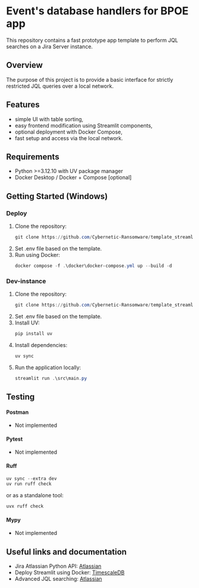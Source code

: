 # Event's database handlers for BPOE app
This repository contains a fast prototype app template to perform JQL searches on a Jira Server instance.

## Overview
The purpose of this project is to provide a basic interface for strictly restricted JQL queries over a local network.

## Features
- simple UI with table sorting,
- easy frontend modification using Streamlit components,
- optional deployment with Docker Compose,
- fast setup and access via the local network.

## Requirements
- Python >=3.12.10 with UV package manager
- Docker Desktop / Docker + Compose [optional]

## Getting Started (Windows)
### Deploy
1. Clone the repository:
      ```powershell
      git clone https://github.com/Cybernetic-Ransomware/template_streamlit_jira.git
      ```
2. Set .env file based on the template.
3. Run using Docker:
      ```powershell
      docker compose -f .\docker\docker-compose.yml up --build -d
      ```
### Dev-instance
1. Clone the repository:
      ```powershell
      git clone https://github.com/Cybernetic-Ransomware/template_streamlit_jira.git
      ```
2. Set .env file based on the template.
3. Install UV:
      ```powershell
      pip install uv
      ```
4. Install dependencies:
      ```powershell
      uv sync
      ```
5. Run the application locally:
      ```powershell
      streamlit run .\src\main.py
      ```

## Testing
#### Postman
- Not implemented

#### Pytest
- Not implemented

#### Ruff
```powershell
uv sync --extra dev
uv run ruff check
```
or as a standalone tool:
```powershell
uvx ruff check
```

#### Mypy
- Not implemented


## Useful links and documentation
- Jira Atlassian Python API: [Atlassian](https://atlassian-python-api.readthedocs.io/jira.html)
- Deploy Streamlit using Docker: [TimescaleDB](https://docs.streamlit.io/deploy/tutorials/docker)
- Advanced JQL searching: [Atlassian](https://confluence.atlassian.com/jirasoftwareserver0822/advanced-searching-1142432445.html)
